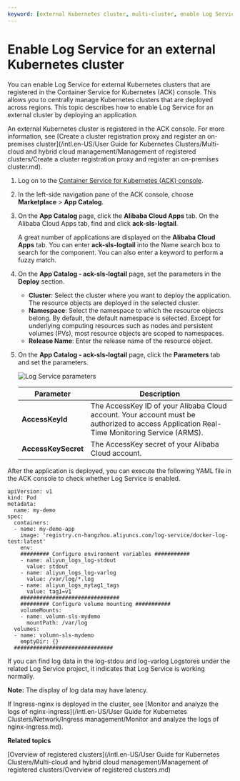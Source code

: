 ```yaml
---
keyword: [external Kubernetes cluster, multi-cluster, enable Log Service for Kubernetes clusters]
---
```


# Enable Log Service for an external Kubernetes cluster

You can enable Log Service for external Kubernetes clusters that are registered in the Container Service for Kubernetes \(ACK\) console. This allows you to centrally manage Kubernetes clusters that are deployed across regions. This topic describes how to enable Log Service for an external cluster by deploying an application.

An external Kubernetes cluster is registered in the ACK console. For more information, see [Create a cluster registration proxy and register an on-premises cluster](/intl.en-US/User Guide for Kubernetes Clusters/Multi-cloud and hybrid cloud management/Management of registered clusters/Create a cluster registration proxy and register an on-premises cluster.md).

1.  Log on to the [Container Service for Kubernetes \(ACK\) console](https://cs.console.aliyun.com).

2.  In the left-side navigation pane of the ACK console, choose **Marketplace** \> **App Catalog**.

3.  On the **App Catalog** page, click the **Alibaba Cloud Apps** tab. On the Alibaba Cloud Apps tab, find and click **ack-sls-logtail**.

    A great number of applications are displayed on the **Alibaba Cloud Apps** tab. You can enter **ack-sls-logtail** into the Name search box to search for the component. You can also enter a keyword to perform a fuzzy match.

4.  On the **App Catalog - ack-sls-logtail** page, set the parameters in the **Deploy** section.

    -   **Cluster**: Select the cluster where you want to deploy the application. The resource objects are deployed in the selected cluster.
    -   **Namespace**: Select the namespace to which the resource objects belong. By default, the default namespace is selected. Except for underlying computing resources such as nodes and persistent volumes \(PVs\), most resource objects are scoped to namespaces.
    -   **Release Name**: Enter the release name of the resource object.
5.  On the **App Catalog - ack-sls-logtail** page, click the **Parameters** tab and set the parameters.

    ![Log Service parameters](https://static-aliyun-doc.oss-accelerate.aliyuncs.com/assets/img/en-US/3465359951/p76771.png)

    |Parameter|Description|
    |---------|-----------|
    |**AccessKeyId**|The AccessKey ID of your Alibaba Cloud account. Your account must be authorized to access Application Real-Time Monitoring Service \(ARMS\).|
    |**AccessKeySecret**|The AccessKey secret of your Alibaba Cloud account.|


After the application is deployed, you can execute the following YAML file in the ACK console to check whether Log Service is enabled.

```
apiVersion: v1
kind: Pod
metadata:
  name: my-demo
spec:
  containers:
  - name: my-demo-app
    image: 'registry.cn-hangzhou.aliyuncs.com/log-service/docker-log-test:latest'
    env:
    ######### Configure environment variables ###########
    - name: aliyun_logs_log-stdout
      value: stdout
    - name: aliyun_logs_log-varlog
      value: /var/log/*.log
    - name: aliyun_logs_mytag1_tags
      value: tag1=v1
    ###############################
    ######### Configure volume mounting ###########
    volumeMounts:
    - name: volumn-sls-mydemo
      mountPath: /var/log
  volumes:
  - name: volumn-sls-mydemo
    emptyDir: {}
  ###############################
```

If you can find log data in the log-stdou and log-varlog Logstores under the related Log Service project, it indicates that Log Service is working normally.

**Note:** The display of log data may have latency.

If Ingress-nginx is deployed in the cluster, see [Monitor and analyze the logs of nginx-ingress](/intl.en-US/User Guide for Kubernetes Clusters/Network/Ingress management/Monitor and analyze the logs of nginx-ingress.md).

**Related topics**  


[Overview of registered clusters](/intl.en-US/User Guide for Kubernetes Clusters/Multi-cloud and hybrid cloud management/Management of registered clusters/Overview of registered clusters.md)

